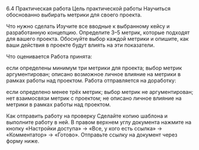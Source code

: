 6.4 Практическая работа
Цель практической работы
Научиться обоснованно выбирать метрики для своего проекта.



Что нужно сделать
Изучите все вводные к выбранному кейсу и разработанную концепцию.
Определите 3–5 метрик, которые подходят для вашего проекта.
Обоснуйте выбор каждой метрики и опишите, как ваши действия в проекте будут влиять на эти показатели.


Что оценивается
Работа принята:

если определены минимум три метрики для проекта;
выбор метрик аргументирован;
описано возможное личное влияние на метрики в рамках работы над проектом.
Работа отправляется на доработку:

если определено менее трёх метрик;
выбор метрик не аргументирован;
нет взаимосвязи метрик с проектом;
не описано личное влияние на метрики в рамках работы над проектом.


Как отправить работу на проверку
Сделайте копию шаблона и выполните работу в ней.
В правом верхнем углу документа нажмите на кнопку «Настройки доступа» → «Все, у кого есть ссылка» → «Комментатор» → «Готово».
Отправьте ссылку на документ через форму ниже.